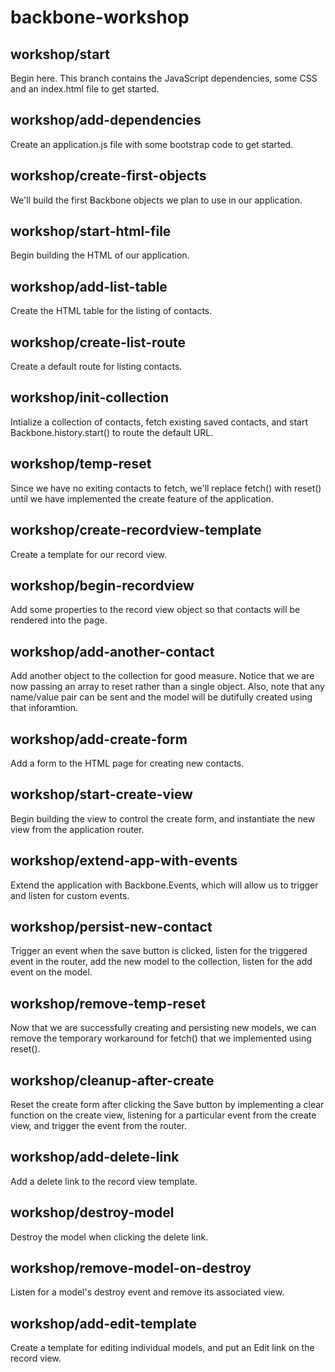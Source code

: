 backbone-workshop
=================

workshop/start
--------------
Begin here. This branch contains the JavaScript dependencies, some CSS and an index.html file to get started.

workshop/add-dependencies
-------------------------
Create an application.js file with some bootstrap code to get started.

workshop/create-first-objects
-----------------------------
We'll build the first Backbone objects we plan to use in our application.

workshop/start-html-file
------------------------
Begin building the HTML of our application.

workshop/add-list-table
-----------------------
Create the HTML table for the listing of contacts.

workshop/create-list-route
--------------------------
Create a default route for listing contacts.

workshop/init-collection
------------------------
Intialize a collection of contacts, fetch existing saved contacts, and start Backbone.history.start() to route the default URL.

workshop/temp-reset
-------------------
Since we have no exiting contacts to fetch, we'll replace fetch() with reset() until we have implemented the create feature of the application.

workshop/create-recordview-template
-----------------------------------
Create a template for our record view.

workshop/begin-recordview
-------------------------
Add some properties to the record view object so that contacts will be rendered into the page.

workshop/add-another-contact
----------------------------
Add another object to the collection for good measure. Notice that we are now passing an array to reset rather than a single object. Also, note that any name/value pair can be sent and the model will be dutifully created using that inforamtion.

workshop/add-create-form
------------------------
Add a form to the HTML page for creating new contacts.

workshop/start-create-view
--------------------------
Begin building the view to control the create form, and instantiate the new view from the application router.

workshop/extend-app-with-events
-------------------------------
Extend the application with Backbone.Events, which will allow us to trigger and listen for custom events.

workshop/persist-new-contact
----------------------------
Trigger an event when the save button is clicked, listen for the triggered event in the router, add the new model to the collection, listen for the add event on the model.

workshop/remove-temp-reset
--------------------------
Now that we are successfully creating and persisting new models, we can remove the temporary workaround for fetch() that we implemented using reset().

workshop/cleanup-after-create
-----------------------------
Reset the create form after clicking the Save button by implementing a clear function on the create view, listening for a particular event from the create view, and trigger the event from the router.

workshop/add-delete-link
------------------------
Add a delete link to the record view template.

workshop/destroy-model
----------------------
Destroy the model when clicking the delete link.

workshop/remove-model-on-destroy
--------------------------------
Listen for a model's destroy event and remove its associated view.

workshop/add-edit-template
--------------------------
Create a template for editing individual models, and put an Edit link on the record view.